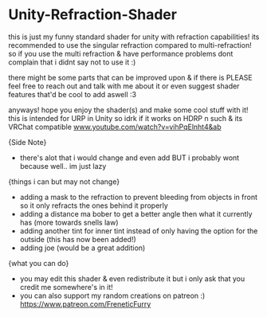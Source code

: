 # Unity-Refraction-Shader

this is just my funny standard shader for unity with refraction capabilities!
its recommended to use the singular refraction compared to multi-refraction! so if you use the multi refraction & have performance problems dont complain that i didnt say not to use it :)

there might be some parts that can be improved upon & if there is PLEASE feel free to reach out and talk with me about it or even suggest shader features that'd be cool to add aswell :3

anyways! hope you enjoy the shader(s) and make some cool stuff with it! this is intended for URP in Unity so idrk if it works on HDRP n such & its VRChat compatible
www.youtube.com/watch?v=vihPqElnht4&ab


{Side Note}
- there's alot that i would change and even add BUT i probably wont because well.. im just lazy

{things i can but may not change}
- adding a mask to the refraction to prevent bleeding from objects in front so it only refracts the ones behind it properly
- adding a distance ma bober to get a better angle then what it currently has (more towards snells law)
- adding another tint for inner tint instead of only having the option for the outside (this has now been added!)
- adding joe (would be a great addition)

{what you can do}
- you may edit this shader & even redistribute it but i only ask that you credit me somewhere's in it!
- you can also support my random creations on patreon :) https://www.patreon.com/FreneticFurry
